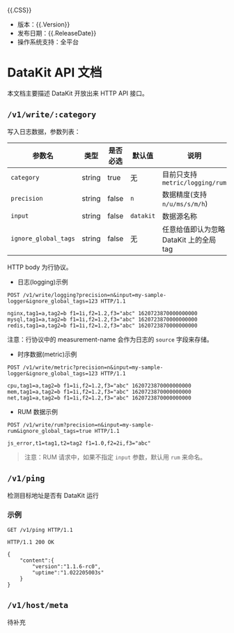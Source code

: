 {{.CSS}}

- 版本：{{.Version}}
- 发布日期：{{.ReleaseDate}}
- 操作系统支持：全平台

# DataKit API 文档

本文档主要描述 DataKit 开放出来 HTTP API 接口。

## `/v1/write/:category`


写入日志数据，参数列表：

| 参数名               | 类型   | 是否必选 | 默认值    | 说明                                    |
| -----                | ----   | -------  | ----      | -----                                   |
| `category`           | string | true     | 无        | 目前只支持 `metric/logging/rum`         |
| `precision`          | string | false    | `n`       | 数据精度(支持 `n/u/ms/s/m/h`)           |
| `input`              | string | false    | `datakit` | 数据源名称                              |
| `ignore_global_tags` | string | false    | 无        | 任意给值即认为忽略 DataKit 上的全局 tag |

HTTP body 为行协议。

- 日志(logging)示例

```http
POST /v1/write/logging?precision=n&input=my-sample-logger&ignore_global_tags=123 HTTP/1.1

nginx,tag1=a,tag2=b f1=1i,f2=1.2,f3="abc" 1620723870000000000
mysql,tag1=a,tag2=b f1=1i,f2=1.2,f3="abc" 1620723870000000000
redis,tag1=a,tag2=b f1=1i,f2=1.2,f3="abc" 1620723870000000000
```

注意：行协议中的 measurement-name 会作为日志的 `source` 字段来存储。

- 时序数据(metric)示例

```http
POST /v1/write/metric?precision=n&input=my-sample-logger&ignore_global_tags=123 HTTP/1.1

cpu,tag1=a,tag2=b f1=1i,f2=1.2,f3="abc" 1620723870000000000
mem,tag1=a,tag2=b f1=1i,f2=1.2,f3="abc" 1620723870000000000
net,tag1=a,tag2=b f1=1i,f2=1.2,f3="abc" 1620723870000000000
```

- RUM 数据示例

```http
POST /v1/write/rum?precision=n&input=my-sample-rum&ignore_global_tags=true HTTP/1.1

js_error,t1=tag1,t2=tag2 f1=1.0,f2=2i,f3="abc"
```

> 注意：RUM 请求中，如果不指定 `input` 参数，默认用 `rum` 来命名。

## `/v1/ping`

检测目标地址是否有 DataKit 运行

### 示例

```http
GET /v1/ping HTTP/1.1

HTTP/1.1 200 OK

{
	"content":{
		"version":"1.1.6-rc0",
		"uptime":"1.022205003s"
	}
}
```

## `/v1/host/meta`

待补充
